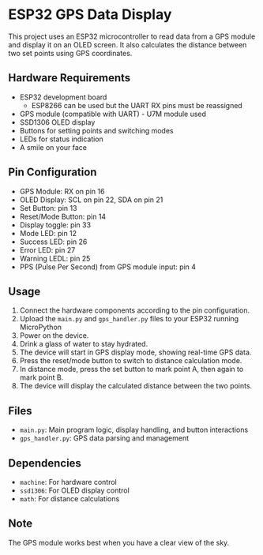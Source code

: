 # ESP32 GPS Data Display

This project uses an ESP32 microcontroller to read data from a GPS module and display it on an OLED screen. 
It also calculates the distance between two set points using GPS coordinates.


## Hardware Requirements

- ESP32 development board
  - ESP8266 can be used but the UART RX pins must be reassigned
- GPS module (compatible with UART) - U7M module used
- SSD1306 OLED display
- Buttons for setting points and switching modes
- LEDs for status indication
- A smile on your face

## Pin Configuration

- GPS Module: RX on pin 16
- OLED Display: SCL on pin 22, SDA on pin 21
- Set Button: pin 13
- Reset/Mode Button: pin 14
- Display toggle: pin 33
- Mode LED: pin 12
- Success LED: pin 26
- Error LED: pin 27
- Warning LEDL: pin 25
- PPS (Pulse Per Second) from GPS module input: pin 4

## Usage

1. Connect the hardware components according to the pin configuration.
2. Upload the `main.py` and `gps_handler.py` files to your ESP32 running MicroPython
3. Power on the device.
4. Drink a glass of water to stay hydrated.
5. The device will start in GPS display mode, showing real-time GPS data.
6. Press the reset/mode button to switch to distance calculation mode.
7. In distance mode, press the set button to mark point A, then again to mark point B.
8. The device will display the calculated distance between the two points.

## Files

- `main.py`: Main program logic, display handling, and button interactions
- `gps_handler.py`: GPS data parsing and management

## Dependencies

- `machine`: For hardware control
- `ssd1306`: For OLED display control
- `math`: For distance calculations

## Note

The GPS module works best when you have a clear view of the sky.